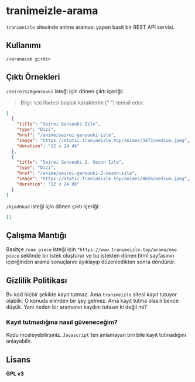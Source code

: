 # tranimeizle-arama
`tranimeizle` sitesinde anime araması yapan basit bir REST API servisi.

## Kullanımı
`/<aranacak girdi>`

## Çıktı Örnekleri
`/seirei%20gensouki` isteği için dönen çıktı içeriği:

> Bilgi: `%20` ifadesi boşluk karakterini (" ") temsil eder.
```json
[
  {
    "title": "Seirei Gensouki İzle",
    "type": "Dizi",
    "href": "/anime/seirei-gensouki-izle",
    "image": "https://static.tranimeizle.top/animes/3473/medium.jpeg",
    "duration": "12 x 24 dk"
  },
  {
    "title": "Seirei Gensouki 2. Sezon İzle",
    "type": "Dizi",
    "href": "/anime/seirei-gensouki-2-sezon-izle",
    "image": "https://static.tranimeizle.top/animes/4656/medium.jpeg",
    "duration": "12 x 24 dk"
  }
]
```

`/kjadhkad` isteği için dönen çıktı içeriği:
```json
[]
```

## Çalışma Mantığı
Basitçe `/one piece` isteği için `"https://www.tranimeizle.top/arama/one piece` seklinde bir istek oluşturur ve bu istekten dönen html sayfasının içeriğinden arama sonuçlarını ayıklayıp düzenledikten sonra döndürür.

## Gizlilik Politikası
Bu kod hiçbir şekilde kayıt tutmaz. Ama `tranimeizle` sitesi kayıt tutuyor olabilir. O konuda elimden bir şey gelmez. Ama kayıt tutma olasılı bence düşük. Yani neden bir aramanın kaydını tutasın ki değil mi?

### Kayıt tutmadığına nasıl güveneceğim?
Kodu inceleyebilirsiniz. `Javascript`'ten anlamayan biri bile kayıt tutmadığını anlayabilir.

## Lisans
**GPL v3**
